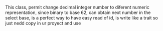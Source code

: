 This class, permit change decimal integer number to diferent numeric representation, since binary to base 62, can obtain next number in the select base, is a perfect way to have easy read of id, is write like a trait so just nedd copy in ur proyect and use 
